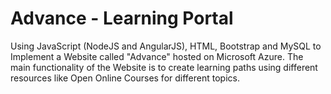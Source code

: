 # Advance - Learning Portal
Using JavaScript (NodeJS and AngularJS), HTML, Bootstrap and MySQL to Implement a Website called "Advance" hosted on Microsoft Azure. The main functionality of the Website is to create learning paths using different resources like Open Online Courses for different topics.
